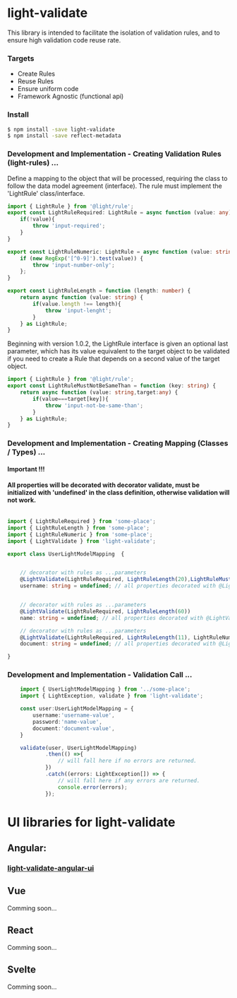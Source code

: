 # light-validate


This library is intended to facilitate the isolation of validation rules, and to ensure high validation code reuse rate.

### Targets
  - Create Rules
  - Reuse Rules
  - Ensure uniform code
  - Framework Agnostic (functional api)

### Install

```sh
$ npm install -save light-validate
$ npm install -save reflect-metadata
```

### Development and Implementation - Creating Validation Rules (light-rules) ...
Define a mapping to the object that will be processed, requiring the class to follow the data model agreement (interface).
The rule must implement the 'LightRule' class/interface.
```typescript
import { LightRule } from '@light/rule';
export const LightRuleRequired: LightRule = async function (value: any) {
    if(!value){
        throw 'input-required';
    }
}

export const LightRuleNumeric: LightRule = async function (value: string) {
    if (new RegExp('[^0-9]').test(value)) {
        throw 'input-number-only';
    };
}

export const LightRuleLength = function (length: number) {
    return async function (value: string) {
        if(value.length !== length){
            throw 'input-lenght';
        }
    } as LightRule;
}
```

Beginning with version 1.0.2, the LightRule interface is given an optional last parameter, which has its value equivalent to the target object to be validated if you need to create a Rule that depends on a second value of the target object.
```typescript
import { LightRule } from '@light/rule';
export const LightRuleMustNotBeSameThan = function (key: string) {
    return async function (value: string,target:any) {
        if(value===target[key]){
            throw 'input-not-be-same-than';
        }
    } as LightRule;
}
```

### Development and Implementation - Creating Mapping (Classes / Types) ...

#### Important !!!
#### All properties will be decorated with decorator validate, must be initialized with 'undefined' in the class definition, otherwise validation will not work.

```typescript

import { LightRuleRequired } from 'some-place';
import { LightRuleLength } from 'some-place';
import { LightRuleNumeric } from 'some-place';
import { LightValidate } from 'light-validate';

export class UserLightModelMapping  {


    // decorator with rules as ...parameters
    @LightValidate(LightRuleRequired, LightRuleLength(20),LightRuleMustNotBeSameThan('name'))
    username: string = undefined; // all properties decorated with @LightValidate must be initialized with undefined on mapping class, otherwise, validation will not work with the property


    // decorator with rules as ...parameters
    @LightValidate(LightRuleRequired, LightRuleLength(60))  
    name: string = undefined; // all properties decorated with @LightValidate must be initialized with undefined on mapping class, otherwise, validation will not work with the property

    // decorator with rules as ...parameters
    @LightValidate(LightRuleRequired, LightRuleLength(11), LightRuleNumeric)
    document: string = undefined; // all properties decorated with @LightValidate must be initialized with 'undefined' on mapping class, otherwise, validation will not work with the property

}
```

### Development and Implementation - Validation Call ...
```typescript
    import { UserLightModelMapping } from '../some-place';
    import { LightException, validate } from 'light-validate';

    const user:UserLightModelMapping = {
        username:'username-value',  
        password:'name-value', 
        document:'document-value',
    }

    validate(user, UserLightModelMapping)
            .then(() =>{
                // will fall here if no errors are returned.
            })
            .catch((errors: LightException[]) => {
                // will fall here if any errors are returned.
                console.error(errors);
            });
```

# UI libraries for light-validate

## Angular: 

### [light-validate-angular-ui](https://www.npmjs.com/package/light-validate-angular-ui)
    

## Vue
Comming soon...

## React
Comming soon...

## Svelte
Comming soon...
